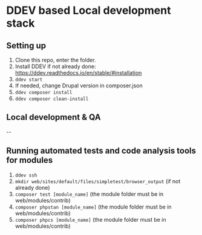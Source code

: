 # DDEV based Local development stack

## Setting up

1. Clone this repo, enter the folder.
2. Install DDEV if not already done: https://ddev.readthedocs.io/en/stable/#installation
3. `ddev start`
4. If needed, change Drupal version in composer.json
5. `ddev composer install`
7. `ddev composer clean-install`


## Local development & QA

--

## Running automated tests and code analysis tools for modules

1. `ddev ssh`
2. `mkdir web/sites/default/files/simpletest/browser_output`
   (if not already done)
3. `composer test [module_name]` (the module folder must be in 
   web/modules/contrib)
4. `composer phpstan [module_name]` (the module folder must be in 
   web/modules/contrib)
5. `composer phpcs [module_name]` (the module folder must be in 
   web/modules/contrib)
